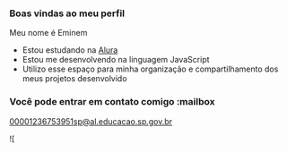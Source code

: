 ### Boas vindas ao meu perfil 

Meu nome é Eminem

- Estou estudando na [Alura](https://www.alura.com.br)
- Estou me desenvolvendo na linguagem JavaScript
- Utilizo esse espaço para minha organização e compartilhamento dos meus projetos desenvolvido



### Você pode entrar em contato comigo :mailbox

00001236753951sp@al.educacao.sp.gov.br


![






